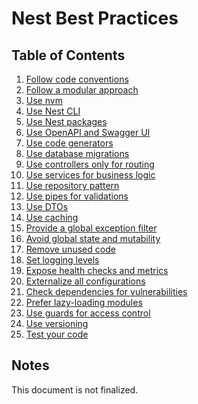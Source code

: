 # Nest Best Practices

## Table of Contents

1. [Follow code conventions]()
2. [Follow a modular approach]()
3. [Use nvm]()
4. [Use Nest CLI]()
5. [Use Nest packages]()
6. [Use OpenAPI and Swagger UI]()
7. [Use code generators]()
8. [Use database migrations]()
9. [Use controllers only for routing]()
10. [Use services for business logic]()
11. [Use repository pattern]()
12. [Use pipes for validations]()
13. [Use DTOs]()
14. [Use caching]()
15. [Provide a global exception filter]()
16. [Avoid global state and mutability]()
17. [Remove unused code]()
18. [Set logging levels]()
19. [Expose health checks and metrics]()
20. [Externalize all configurations]()
21. [Check dependencies for vulnerabilities]()
22. [Prefer lazy-loading modules]()
23. [Use guards for access control]()
24. [Use versioning]()
25. [Test your code]()

## Notes

This document is not finalized.
